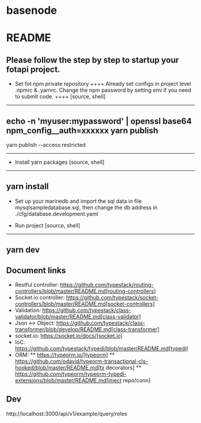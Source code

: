 # basenode


# README #

## Please follow the step by step to startup your fotapi project.

* Set fot npm private repository
++++
Already set configs in project level .npmrc & .yarnrc.
Change the npm password by setting env if you need to submit code.
++++
[source, shell]
----
echo -n 'myuser:mypassword' | openssl base64
npm_config__auth=xxxxxx yarn publish
----

yarn publish --access  restricted

----
* Install yarn packages
[source, shell]
----
yarn install
----

* Set up your marinedb and import the sql data in file mysqlsampledatabase.sql, then change the db address in ./cfg/database.development.yaml

* Run project
[source, shell]
----
yarn dev
----



## Document links
* Restful controller: 
https://github.com/typestack/routing-controllers/blob/master/README.md[routing-controllers] 
* Socket.io controller:
https://github.com/typestack/socket-controllers/blob/master/README.md[socket-controllers]
* Validation: https://github.com/typestack/class-validator/blob/master/README.md[class-validator]
* Json <-> Object: https://github.com/typestack/class-transformer/blob/develop/README.md[class-transformer]
* socket.io: https://socket.io/docs/[socket.io]
* IoC: https://github.com/typestack/typedi/blob/master/README.md[typedi]
* ORM: 
** https://typeorm.io/[typeorm] 
** https://github.com/odavid/typeorm-transactional-cls-hooked/blob/master/README.md[tx decorators]
** https://github.com/typeorm/typeorm-typedi-extensions/blob/master/README.md[inject repo/conn]



## Dev
http://localhost:3000/api/v1/example/query/roles